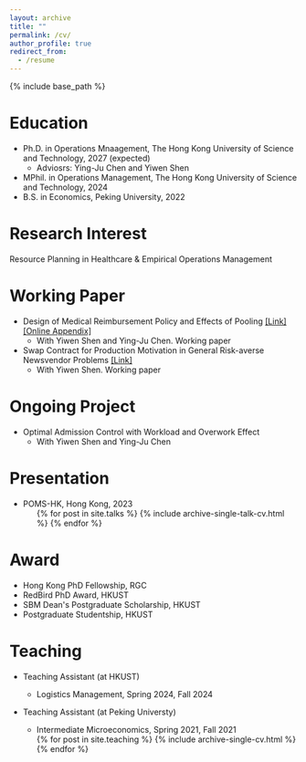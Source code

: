 ```yaml
---
layout: archive
title: ""
permalink: /cv/
author_profile: true
redirect_from:
  - /resume
---
```


{% include base_path %}

Education
======
* Ph.D. in Operations Mnaagement, The Hong Kong University of Science and Technology, 2027 (expected)
  * Adviosrs:  Ying-Ju Chen and Yiwen Shen
* MPhil. in Operations Management, The Hong Kong University of Science and Technology, 2024
* B.S. in Economics, Peking University, 2022



Research Interest
======
Resource Planning in Healthcare & Empirical Operations Management 


  
Working Paper
======
* Design of Medical Reimbursement Policy and Effects of Pooling [[Link]](https://papers.ssrn.com/sol3/papers.cfm?abstract_id=5008770) [[Online Appendix]](https://www.columbia.edu/~ys2784/research_files/Allocation_Supp.pdf)
  * With Yiwen Shen and Ying-Ju Chen. Working paper
* Swap Contract for Production Motivation in General Risk-averse Newsvendor Problems [[Link]](https://www.researchgate.net/publication/389261374_Swap_Contract_for_Production_Motivation_in_General_Risk-averse_Newsvendor_Problems) 
  * With Yiwen Shen. Working paper


Ongoing Project
======
* Optimal Admission Control with Workload and Overwork Effect
  * With Yiwen Shen and Ying-Ju Chen


Presentation
======
* POMS-HK, Hong Kong, 2023
  <ul>{% for post in site.talks %}
    {% include archive-single-talk-cv.html %}
  {% endfor %}</ul>

  
Award
======
* Hong Kong PhD Fellowship, RGC
* RedBird PhD Award, HKUST
* SBM Dean's Postgraduate Scholarship, HKUST
* Postgraduate Studentship, HKUST


Teaching
======
* Teaching Assistant (at HKUST)
  * Logistics Management, Spring 2024, Fall 2024
* Teaching Assistant (at Peking Universty)
  * Intermediate Microeconomics, Spring 2021, Fall 2021
  
  <ul>{% for post in site.teaching %}
    {% include archive-single-cv.html %}
  {% endfor %}</ul>
